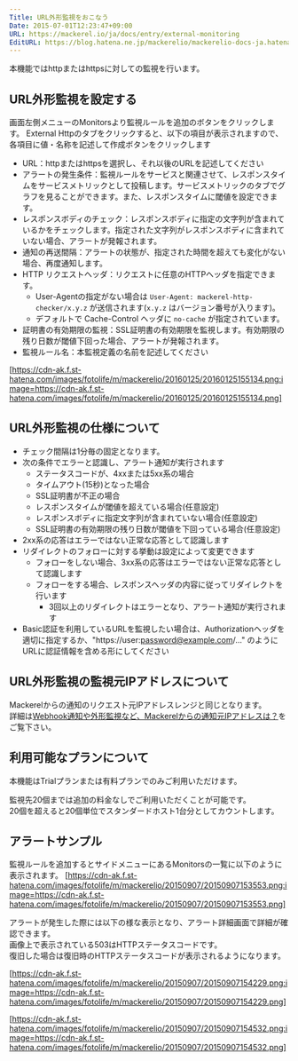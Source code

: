 ```yaml
---
Title: URL外形監視をおこなう
Date: 2015-07-01T12:23:47+09:00
URL: https://mackerel.io/ja/docs/entry/external-monitoring
EditURL: https://blog.hatena.ne.jp/mackerelio/mackerelio-docs-ja.hatenablog.mackerel.io/atom/entry/8454420450099476443
---
```


本機能ではhttpまたはhttpsに対しての監視を行います。

## URL外形監視を設定する
画面左側メニューのMonitorsより監視ルールを追加のボタンをクリックします。
External Httpのタブをクリックすると、以下の項目が表示されますので、
各項目に値・名称を記述して作成ボタンをクリックします

* URL：httpまたはhttpsを選択し、それ以後のURLを記述してください
* アラートの発生条件：監視ルールをサービスと関連させて、レスポンスタイムをサービスメトリックとして投稿します。サービスメトリックのタブでグラフを見ることができます。また、レスポンスタイムに閾値を設定できます。
* レスポンスボディのチェック：レスポンスボディに指定の文字列が含まれているかをチェックします。指定された文字列がレスポンスボディに含まれていない場合、アラートが発報されます。
* 通知の再送間隔：アラートの状態が、指定された時間を超えても変化がない場合、再度通知します。
* HTTP リクエストヘッダ：リクエストに任意のHTTPヘッダを指定できます。
  * User-Agentの指定がない場合は `User-Agent: mackerel-http-checker/x.y.z` が送信されます(`x.y.z` はバージョン番号が入ります)。
  * デフォルトで Cache-Control ヘッダに `no-cache` が指定されています。
* 証明書の有効期限の監視：SSL証明書の有効期限を監視します。有効期限の残り日数が閾値下回った場合、アラートが発報されます。
* 監視ルール名：本監視定義の名前を記述してください

[https://cdn-ak.f.st-hatena.com/images/fotolife/m/mackerelio/20160125/20160125155134.png:image=https://cdn-ak.f.st-hatena.com/images/fotolife/m/mackerelio/20160125/20160125155134.png]


## URL外形監視の仕様について
* チェック間隔は1分毎の固定となります。
* 次の条件でエラーと認識し、アラート通知が実行されます
    * ステータスコードが、4xxまたは5xx系の場合
    * タイムアウト(15秒)となった場合
    * SSL証明書が不正の場合
    * レスポンスタイムが閾値を超えている場合(任意設定)
    * レスポンスボディに指定文字列が含まれていない場合(任意設定)
    * SSL証明書の有効期限の残り日数が閾値を下回っている場合(任意設定)
* 2xx系の応答はエラーではない正常な応答として認識します
* リダイレクトのフォローに対する挙動は設定によって変更できます
  * フォローをしない場合、3xx系の応答はエラーではない正常な応答として認識します
  * フォローをする場合、レスポンスヘッダの内容に従ってリダイレクトを行います
    * 3回以上のリダイレクトはエラーとなり、アラート通知が実行されます
* Basic認証を利用しているURLを監視したい場合は、Authorizationヘッダを適切に指定するか、"https://user:password@example.com/..." のようにURLに認証情報を含める形にしてください

## URL外形監視の監視元IPアドレスについて
Mackerelからの通知のリクエスト元IPアドレスレンジと同じとなります。  
詳細は[Webhook通知や外形監視など、Mackerelからの通知元IPアドレスは？](https://support.mackerel.io/hc/ja/articles/360039701332-Webhook%E9%80%9A%E7%9F%A5%E3%82%84%E5%A4%96%E5%BD%A2%E7%9B%A3%E8%A6%96%E3%81%AA%E3%81%A9-Mackerel%E3%81%8B%E3%82%89%E3%81%AE%E9%80%9A%E7%9F%A5%E5%85%83IP%E3%82%A2%E3%83%89%E3%83%AC%E3%82%B9%E3%81%AF-)をご覧下さい。

## 利用可能なプランについて
本機能はTrialプランまたは有料プランでのみご利用いただけます。

監視先20個までは追加の料金なしでご利用いただくことが可能です。  
20個を超えると20個単位でスタンダードホスト1台分としてカウントします。  

## アラートサンプル
監視ルールを追加するとサイドメニューにあるMonitorsの一覧に以下のように表示されます。
[https://cdn-ak.f.st-hatena.com/images/fotolife/m/mackerelio/20150907/20150907153553.png:image=https://cdn-ak.f.st-hatena.com/images/fotolife/m/mackerelio/20150907/20150907153553.png]

アラートが発生した際には以下の様な表示となり、アラート詳細画面で詳細が確認できます。  
画像上で表示されている503はHTTPステータスコードです。  
復旧した場合は復旧時のHTTPステータスコードが表示されるようになります。

[https://cdn-ak.f.st-hatena.com/images/fotolife/m/mackerelio/20150907/20150907154229.png:image=https://cdn-ak.f.st-hatena.com/images/fotolife/m/mackerelio/20150907/20150907154229.png]

[https://cdn-ak.f.st-hatena.com/images/fotolife/m/mackerelio/20150907/20150907154532.png:image=https://cdn-ak.f.st-hatena.com/images/fotolife/m/mackerelio/20150907/20150907154532.png]
